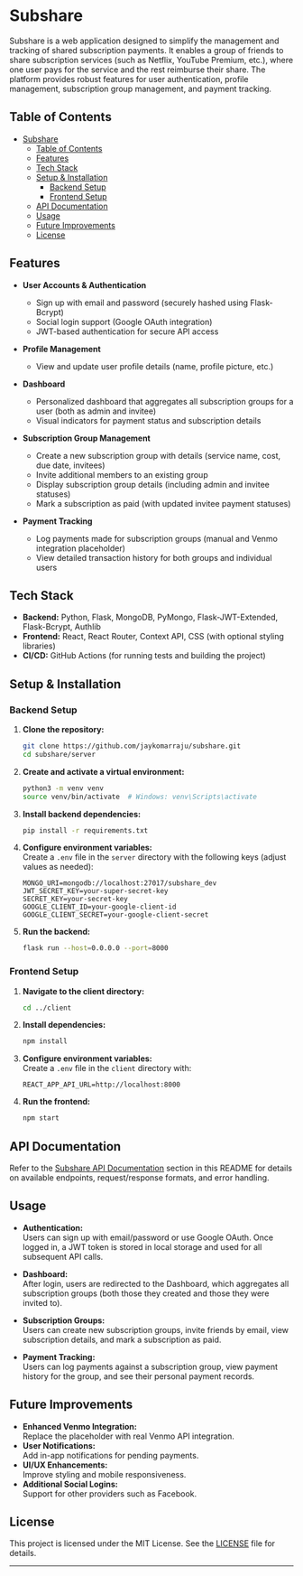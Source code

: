 # Subshare

Subshare is a web application designed to simplify the management and tracking of shared subscription payments. It enables a group of friends to share subscription services (such as Netflix, YouTube Premium, etc.), where one user pays for the service and the rest reimburse their share. The platform provides robust features for user authentication, profile management, subscription group management, and payment tracking.

## Table of Contents

- [Subshare](#subshare)
  - [Table of Contents](#table-of-contents)
  - [Features](#features)
  - [Tech Stack](#tech-stack)
  - [Setup \& Installation](#setup--installation)
    - [Backend Setup](#backend-setup)
    - [Frontend Setup](#frontend-setup)
  - [API Documentation](#api-documentation)
  - [Usage](#usage)
  - [Future Improvements](#future-improvements)
  - [License](#license)

## Features

- **User Accounts & Authentication**
  - Sign up with email and password (securely hashed using Flask-Bcrypt)
  - Social login support (Google OAuth integration)
  - JWT-based authentication for secure API access

- **Profile Management**
  - View and update user profile details (name, profile picture, etc.)

- **Dashboard**
  - Personalized dashboard that aggregates all subscription groups for a user (both as admin and invitee)
  - Visual indicators for payment status and subscription details

- **Subscription Group Management**
  - Create a new subscription group with details (service name, cost, due date, invitees)
  - Invite additional members to an existing group
  - Display subscription group details (including admin and invitee statuses)
  - Mark a subscription as paid (with updated invitee payment statuses)

- **Payment Tracking**
  - Log payments made for subscription groups (manual and Venmo integration placeholder)
  - View detailed transaction history for both groups and individual users

## Tech Stack

- **Backend:** Python, Flask, MongoDB, PyMongo, Flask-JWT-Extended, Flask-Bcrypt, Authlib
- **Frontend:** React, React Router, Context API, CSS (with optional styling libraries)
- **CI/CD:** GitHub Actions (for running tests and building the project)

## Setup & Installation

### Backend Setup

1. **Clone the repository:**

   ```bash
   git clone https://github.com/jaykomarraju/subshare.git
   cd subshare/server
   ```

2. **Create and activate a virtual environment:**

   ```bash
   python3 -m venv venv
   source venv/bin/activate  # Windows: venv\Scripts\activate
   ```

3. **Install backend dependencies:**

   ```bash
   pip install -r requirements.txt
   ```

4. **Configure environment variables:**  
   Create a `.env` file in the `server` directory with the following keys (adjust values as needed):

   ```
   MONGO_URI=mongodb://localhost:27017/subshare_dev
   JWT_SECRET_KEY=your-super-secret-key
   SECRET_KEY=your-secret-key
   GOOGLE_CLIENT_ID=your-google-client-id
   GOOGLE_CLIENT_SECRET=your-google-client-secret
   ```

5. **Run the backend:**

   ```bash
   flask run --host=0.0.0.0 --port=8000
   ```

### Frontend Setup

1. **Navigate to the client directory:**

   ```bash
   cd ../client
   ```

2. **Install dependencies:**

   ```bash
   npm install
   ```

3. **Configure environment variables:**  
   Create a `.env` file in the `client` directory with:

   ```
   REACT_APP_API_URL=http://localhost:8000
   ```

4. **Run the frontend:**

   ```bash
   npm start
   ```

## API Documentation

Refer to the [Subshare API Documentation](https://github.com/jaykomarraju/subshare/blob/main/server/API.md) section in this README for details on available endpoints, request/response formats, and error handling.

## Usage

- **Authentication:**  
  Users can sign up with email/password or use Google OAuth. Once logged in, a JWT token is stored in local storage and used for all subsequent API calls.

- **Dashboard:**  
  After login, users are redirected to the Dashboard, which aggregates all subscription groups (both those they created and those they were invited to).

- **Subscription Groups:**  
  Users can create new subscription groups, invite friends by email, view subscription details, and mark a subscription as paid.

- **Payment Tracking:**  
  Users can log payments against a subscription group, view payment history for the group, and see their personal payment records.

## Future Improvements

- **Enhanced Venmo Integration:**  
  Replace the placeholder with real Venmo API integration.
- **User Notifications:**  
  Add in-app notifications for pending payments.
- **UI/UX Enhancements:**  
  Improve styling and mobile responsiveness.
- **Additional Social Logins:**  
  Support for other providers such as Facebook.

## License

This project is licensed under the MIT License. See the [LICENSE](LICENSE) file for details.

---